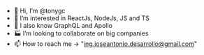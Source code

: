 - 👋 Hi, I’m @tonygc
- 👀 I’m interested in ReactJs, NodeJs, JS and TS
- 🌱 I also know GraphQL and Apollo
- 🏭 I’m looking to collaborate on big companies
- 📫 How to reach me -> "ing.joseantonio.desarrollo@gmail.com"

<!---
tonygc/tonygc is a ✨ special ✨ repository because its `README.md` (this file) appears on your GitHub profile.
You can click the Preview link to take a look at your changes.
--->
